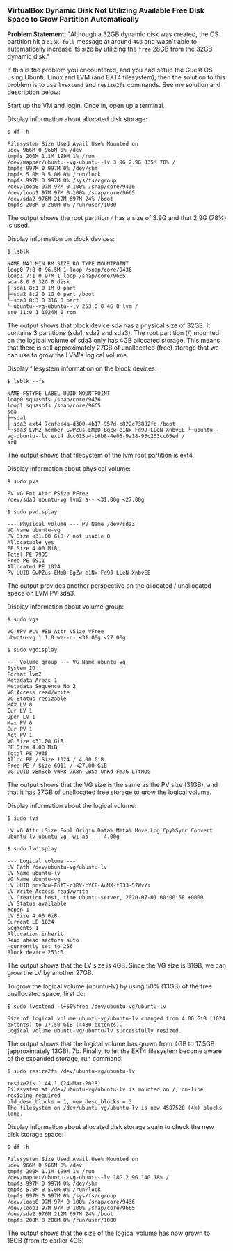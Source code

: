 
### VirtualBox Dynamic Disk Not Utilizing Available Free Disk Space to Grow Partition Automatically

**Problem Statement:** "Although a 32GB dynamic disk was created, the OS partition hit a `disk full` message at around `4GB` and wasn't able to automatically increase its size by utilizing the `free` 28GB from the 32GB dynamic disk."

If this is the problem you encountered, and you had setup the Guest OS using Ubuntu Linux and LVM (and EXT4 filesystem), then the solution to this problem is to use `lvextend` and `resize2fs` commands. See my solution and description below:

Start up the VM and login. Once in, open up a terminal.

Display information about allocated disk storage:


`$ df -h`

```
Filesystem Size Used Avail Use% Mounted on
udev 966M 0 966M 0% /dev
tmpfs 200M 1.1M 199M 1% /run
/dev/mapper/ubuntu--vg-ubuntu--lv 3.9G 2.9G 835M 78% /
tmpfs 997M 0 997M 0% /dev/shm
tmpfs 5.0M 0 5.0M 0% /run/lock
tmpfs 997M 0 997M 0% /sys/fs/cgroup
/dev/loop0 97M 97M 0 100% /snap/core/9436
/dev/loop1 97M 97M 0 100% /snap/core/9665
/dev/sda2 976M 212M 697M 24% /boot
tmpfs 200M 0 200M 0% /run/user/1000

```

The output shows the root partition `/` has a size of 3.9G and that 2.9G (78%) is used.

Display information on block devices:


`$ lsblk`

```
NAME MAJ:MIN RM SIZE RO TYPE MOUNTPOINT
loop0 7:0 0 96.5M 1 loop /snap/core/9436
loop1 7:1 0 97M 1 loop /snap/core/9665
sda 8:0 0 32G 0 disk
├─sda1 8:1 0 1M 0 part
├─sda2 8:2 0 1G 0 part /boot
└─sda3 8:3 0 31G 0 part
└─ubuntu--vg-ubuntu--lv 253:0 0 4G 0 lvm /
sr0 11:0 1 1024M 0 rom

```
The output shows that block device sda has a physical size of 32GB. It contains 3 partitions (sda1, sda2 and sda3). The root partition (/) mounted on the logical volume of sda3 only has 4GB allocated storage. This means that there is still approximately 27GB of unallocated (free) storage that we can use to grow the LVM's logical volume.

Display filesystem information on the block devices:

`$ lsblk --fs`

```
NAME FSTYPE LABEL UUID MOUNTPOINT
loop0 squashfs /snap/core/9436
loop1 squashfs /snap/core/9665
sda
├─sda1
├─sda2 ext4 7cafee4a-d300-4b17-957d-c822c73882fc /boot
└─sda3 LVM2_member GwPZus-EMpD-BgZw-e1Nx-Fd9J-LLeN-XnbvEE └─ubuntu--vg-ubuntu--lv ext4 dcc015b4-b6b8-4e05-9a18-93c263cc05ed /
sr0

```
The output shows that filesystem of the lvm root partition is ext4.

Display information about physical volume:

`$ sudo pvs`

```
PV VG Fmt Attr PSize PFree
/dev/sda3 ubuntu-vg lvm2 a-- <31.00g <27.00g

```
`$ sudo pvdisplay`

```
--- Physical volume --- PV Name /dev/sda3
VG Name ubuntu-vg
PV Size <31.00 GiB / not usable 0
Allocatable yes
PE Size 4.00 MiB
Total PE 7935
Free PE 6911
Allocated PE 1024
PV UUID GwPZus-EMpD-BgZw-e1Nx-Fd9J-LLeN-XnbvEE
```

The output provides another perspective on the allocated / unallocated space on LVM PV sda3.

Display information about volume group:

`$ sudo vgs`

```
VG #PV #LV #SN Attr VSize VFree
ubuntu-vg 1 1 0 wz--n- <31.00g <27.00g
```
`$ sudo vgdisplay`

```
--- Volume group --- VG Name ubuntu-vg
System ID
Format lvm2
Metadata Areas 1
Metadata Sequence No 2
VG Access read/write
VG Status resizable
MAX LV 0
Cur LV 1
Open LV 1
Max PV 0
Cur PV 1
Act PV 1
VG Size <31.00 GiB
PE Size 4.00 MiB
Total PE 7935
Alloc PE / Size 1024 / 4.00 GiB
Free PE / Size 6911 / <27.00 GiB
VG UUID vBmSeb-VWR8-7A8n-CBSa-UnKd-FmJG-LTtMUG

```

The output shows that the VG size is the same as the PV size (31GB), and that it has 27GB of unallocated free storage to grow the logical volume.

Display information about the logical volume:

`$ sudo lvs`

```
LV VG Attr LSize Pool Origin Data% Meta% Move Log Cpy%Sync Convert
ubuntu-lv ubuntu-vg -wi-ao---- 4.00g
```

`$ sudo lvdisplay`

```
--- Logical volume ---
LV Path /dev/ubuntu-vg/ubuntu-lv
LV Name ubuntu-lv
VG Name ubuntu-vg
LV UUID pnvBcu-FnfT-c3RY-cYCE-AuMX-f833-57WvYi
LV Write Access read/write
LV Creation host, time ubuntu-server, 2020-07-01 00:00:58 +0000
LV Status available
#open 1
LV Size 4.00 GiB
Current LE 1024
Segments 1
Allocation inherit
Read ahead sectors auto
-currently set to 256
Block device 253:0
```

The output shows that the LV size is 4GB. Since the VG size is 31GB, we can grow the LV by another 27GB.

To grow the logical volume (ubuntu-lv) by using 50% (13GB) of the free unallocated space, first do:

`$ sudo lvextend -l+50%free /dev/ubuntu-vg/ubuntu-lv`

```
Size of logical volume ubuntu-vg/ubuntu-lv changed from 4.00 GiB (1024 extents) to 17.50 GiB (4480 extents).
Logical volume ubuntu-vg/ubuntu-lv successfully resized.
```

The output shows that the logical volume has grown from 4GB to 17.5GB (approximately 13GB).
7b. Finally, to let the EXT4 filesystem become aware of the expanded storage, run command:

`$ sudo resize2fs /dev/ubuntu-vg/ubuntu-lv`

```
resize2fs 1.44.1 (24-Mar-2018)
Filesystem at /dev/ubuntu-vg/ubuntu-lv is mounted on /; on-line resizing required
old_desc_blocks = 1, new_desc_blocks = 3
The filesystem on /dev/ubuntu-vg/ubuntu-lv is now 4587520 (4k) blocks long.

```
Display information about allocated disk storage again to check the new disk storage space:

`$ df -h`

```
Filesystem Size Used Avail Use% Mounted on
udev 966M 0 966M 0% /dev
tmpfs 200M 1.1M 199M 1% /run
/dev/mapper/ubuntu--vg-ubuntu--lv 18G 2.9G 14G 18% /
tmpfs 997M 0 997M 0% /dev/shm
tmpfs 5.0M 0 5.0M 0% /run/lock
tmpfs 997M 0 997M 0% /sys/fs/cgroup
/dev/loop0 97M 97M 0 100% /snap/core/9436
/dev/loop1 97M 97M 0 100% /snap/core/9665
/dev/sda2 976M 212M 697M 24% /boot
tmpfs 200M 0 200M 0% /run/user/1000
```

The output shows that the size of the logical volume has now grown to 18GB (from its earlier 4GB)
